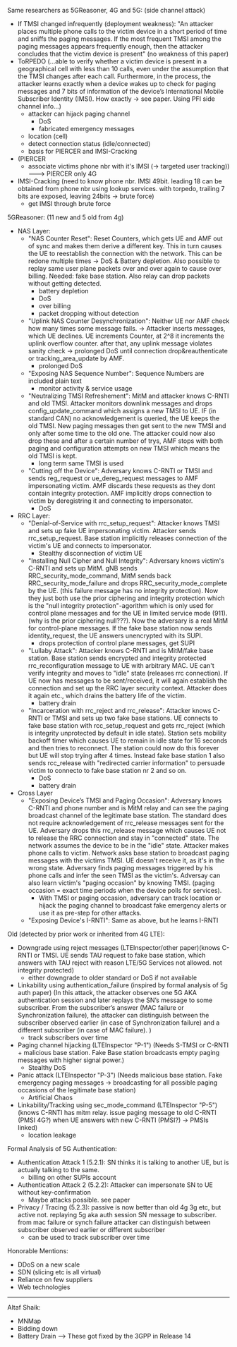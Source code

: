 Same researchers as 5GReasoner, 4G and 5G: (side channel attack)
* If TMSI changed infrequently (deployment weakness): "An attacker places multiple phone calls to the victim device in a short period of time and sniffs the paging messages.  If the most frequent TMSI among the paging messages appears frequently enough, then the attacker concludes that the victim device is present" (no weakness of this paper)
* ToRPEDO (...able to verify whether a victim device is present in a geographical cell with less than 10 calls, even under the assumption that the TMSI changes after each call. Furthermore, in the process, the attacker learns exactly when a device wakes up to check for paging messages and 7 bits of information of the device’s International Mobile Subscriber Identity (IMSI). How exactly -> see paper. Using PFI side channel info...)
  * attacker can hijack paging channel
    * DoS
    * fabricated emergency messages
  * location (cell)
  * detect connection status (idle/connected)
  * basis for PIERCER and IMSI-Cracking
* (PIERCER
  * associate victims phone nbr with it's IMSI (-> targeted user tracking)) ---> PIERCER only 4G
* IMSI-Cracking (need to know phone nbr. IMSI 49bit. leading 18 can be obtained from phone nbr using lookup services. with torpedo, trailing 7 bits are exposed, leaving 24bits -> brute force)
  * get IMSI through brute force

5GReasoner: (11 new and 5 old from 4g)
* NAS Layer:
  * "NAS Counter Reset":
Reset Counters, which gets UE and AMF out of sync and makes them derive a different key. This in turn causes the UE to reestablish the connection with the network. This can be redone multiple times -> DoS & Battery depletion. Also possible to replay same user plane packets over and over again to cause over billing. Needed: fake base station. Also relay can drop packets without getting detected.
    * battery depletion
    * DoS
    * over billing
    * packet dropping without detection
  * "Uplink NAS Counter Desynchronization":
Neither UE nor AMF check how many times some message fails. -> Attacker inserts messages, which UE declines. UE increments Counter, at 2^8 it increments the uplink overflow counter. after that, any uplink message violates sanity check -> prolonged DoS until connection drop&reauthenticate or tracking_area_update by AMF.   
    * prolonged DoS
  * "Exposing NAS Sequence Number":
Sequence Numbers are included plain text
    * monitor activity & service usage
  * "Neutralizing TMSI Refreshement":
MitM and attacker knows C-RNTI and old TMSI. Attacker monitors downlink messages and drops config_update_command which assigns a new TMSI to UE. IF (in standard CAN) no acknowledgement is queried, the UE keeps the old TMSI. New paging messages then get sent to the new TMSI and only after some time to the old one. The attacker could now also drop these and after a certain number of trys, AMF stops with both paging and configuration attempts on new TMSI which means the old TMSI is kept.
    * long term same TMSI is used
  * "Cutting off the Device":
Adversary knows C-RNTI or TMSI and sends reg_request or ue_dereg_request messages to AMF impersonating victim. AMF discards these requests as they dont contain integrity protection. AMF implicitly drops connection to victim by deregistring it and connecting to impersonator.
    * DoS
* RRC Layer:
  * "Denial-of-Service with rrc_setup_request":
Attacker knows TMSI and sets up fake UE impersonating victim. Attacker sends rrc_setup_request. Base station implicitly releases connection of the victim's UE and connects to impersonator.
    * Stealthy disconnection of victim UE
  * "Installing Null Cipher and Null Integrity":
Adversary knows victim's C-RNTI and sets up MitM. gNB sends RRC_security_mode_command, MitM sends back RRC_security_mode_failure and drops RRC_security_mode_complete by the UE. (this failure message has no integrity protection). Now they just both use the prior ciphering and integrity protection which is the "null integrity protection"-agorithm which is only used for control plane messages and for the UE in limited service mode (911). (why is the prior ciphering null???). Now the adversary is a real MitM for control-plane messages. If the fake base station now sends identity_request, the UE answers unencrypted with its SUPI.
    * drops protection of control plane messages, get SUPI
  * "Lullaby Attack":
Attacker knows C-RNTI and is MitM/fake base station. Base station sends encrypted and integrity protected rrc_reconfiguration message to UE with arbitrary MAC. UE can't verify integrity and moves to "idle" state (releases rrc connection). If UE now has messages to be sent/received, it will again establish the connection and set up the RRC layer security context. Attacker does it again etc., which drains the battery life of the victim.
    * battery drain
  * "Incarceration with rrc_reject and rrc_release":
Attacker knows C-RNTI or TMSI and sets up two fake base stations. UE connects to fake base station with rcc_setup_request and gets rrc_reject (which is integrity unprotected by default in idle state). Station sets mobility backoff timer which causes UE to remain in idle state for 16 seconds and then tries to reconnect. The station could now do this forever but UE will stop trying after 4 times. Instead fake base station 1 also sends rcc_release with "redirected carrier information" to persuade victim to connecto to fake base station nr 2 and so on.
    * DoS
    * battery drain
* Cross Layer
  * "Exposing Device’s TMSI and Paging Occasion":
Adversary knows C-RNTI and phone number and is MitM relay and can see the paging broadcast channel of the legitimate base station. The standard does not require acknowledgement of rrc_release messages sent for the UE. Adversary drops this rrc_release message which causes UE not to release the RRC connection and stay in "connected" state. The network assumes the device to be in the "idle" state. Attacker makes phone calls to victim. Network asks base station to broadcast paging messages with the victims TMSI. UE doesn't receive it, as it's in the wrong state. Adversary finds paging messages triggered by his phone calls and infer the seen TMSI as the victim's. Adversay can also learn victim's "paging occasion" by knowing TMSI. (paging occasion = exact time periods when the device polls for services). 
    * With TMSI or paging occasion, adversary can track location or hijack the paging channel to broadcast fake emergency alerts or use it as pre-step for other attacks.
  * "Exposing Device's I-RNTI":
Same as above, but he learns I-RNTI

Old (detected by prior work or inherited from 4G LTE):
* Downgrade using reject messages (LTEInspector/other paper)(knows C-RNTI or TMSI. UE sends TAU request to fake base station, which answers with TAU reject with reason LTE/5G Services not allowed. not integrity protected)
  * either downgrade to older standard or DoS if not available
* Linkability using authentication_failure (inspired by formal analysis of 5g auth paper) (In this attack, the attacker observes one 5G AKA authentication session and later replays the SN’s message to some subscriber. From the subscriber’s answer (MAC failure or Synchronization failure), the attacker can distinguish between the subscriber observed earlier (in case of Synchronization failure) and a different subscriber (in case of MAC failure). )
  * track subscribers over time
* Paging channel hijacking (LTEInspector "P-1") (Needs S-TMSI or C-RNTI + malicious base station. Fake Base station broadcasts empty paging messages with higher signal power.)
  * Stealthy DoS
* Panic attack (LTEInspector "P-3") (Needs malicious base station. Fake emergency paging messages -> broadcasting for all possible paging occasions of the legitimate base station)
  * Artificial Chaos
* Linkability/Tracking using sec_mode_command (LTEInspector "P-5") (knows C-RNTI has mitm relay. issue paging message to old C-RNTI (PMSI 4G?) when UE answers with new C-RNTI (PMSI?) -> PMSIs linked)
  * location leakage

Formal Analysis of 5G Authentication:
* Authentication Attack 1 (5.2.1): SN thinks it is talking to another UE, but is actually talking to the same.
  * billing on other SUPIs account 
* Authentication Attack 2 (5.2.2): Attacker can impersonate SN to UE without key-confirmation
  * Maybe attacks possible. see paper
* Privacy / Tracing (5.2.3): passive is now better than old 4g 3g etc, but active not. replaying 5g aka auth session SN message to subscriber. from mac failure or synch failure attacker can distinguish between subscriber observed earlier or different subscriber
  * can be used to track subscriber over time

Honorable Mentions:
* DDoS on a new scale
* SDN (slicing etc is all virtual)
* Reliance on few suppliers
* Web technologies
_____________________________________________
Altaf Shaik:
- MNMap
- Bidding down
- Battery Drain
--> These got fixed by the 3GPP in Release 14
